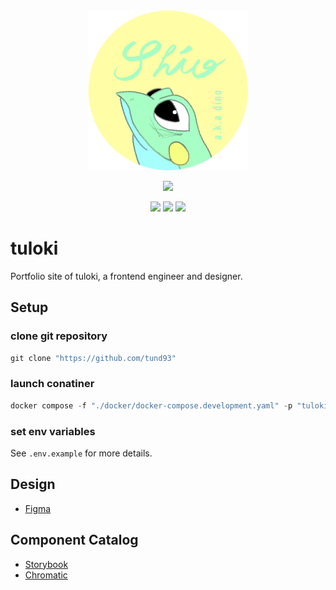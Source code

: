 <!-- markdownlint-disable MD033 MD041 -->

<div align="center">
  <img src="./doc/favicon.png" width="256px" />
</div>

<p align="center">
  <a href="https://skillicons.dev">
    <img src="https://skillicons.dev/icons?i=ts,nextjs,react,tailwind,nestjs,prisma,mongodb,jest,graphql,docker,vscode,githubactions" />
  </a>
</p>

<p align="center">
  <img src="https://img.shields.io/badge/license-MIT-orange" />
  <img src="https://img.shields.io/badge/codespaces-available-brightgreen" />
  <img src="https://img.shields.io/badge/storybook-available-brightgreen" />
</p>

# tuloki

Portfolio site of tuloki, a frontend engineer and designer.

## Setup

### clone git repository

```powershell
git clone "https://github.com/tund93"
```

### launch conatiner

```powershell
docker compose -f "./docker/docker-compose.development.yaml" -p "tuloki" up -d
```

### set env variables

See `.env.example` for more details.

## Design

- [Figma](https://www.figma.com)

## Component Catalog

- [Storybook](https://main--638d5245f83a0dc73205cd8e.chromatic.com)
- [Chromatic](https://www.chromatic.com/library?appId=638d5245f83a0dc73205cd8e&branch=main)
